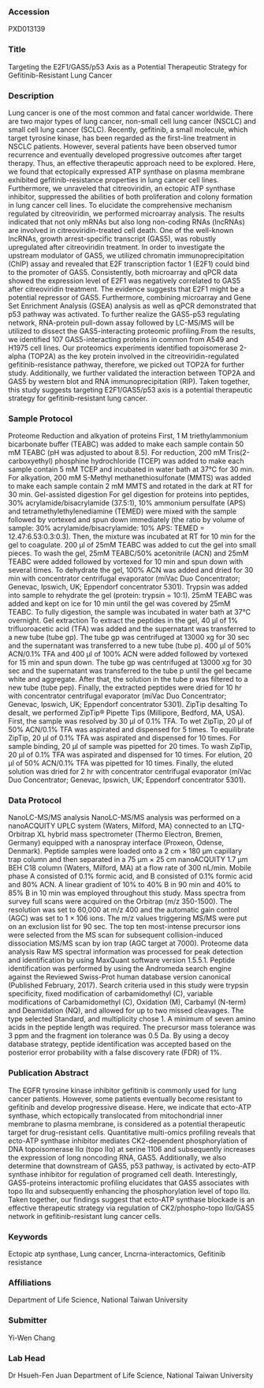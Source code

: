 ### Accession
PXD013139

### Title
Targeting the E2F1/GAS5/p53 Axis as a Potential Therapeutic Strategy for Gefitinib-Resistant Lung Cancer

### Description
Lung cancer is one of the most common and fatal cancer worldwide. There are two major types of lung cancer, non-small cell lung cancer (NSCLC) and small cell lung cancer (SCLC). Recently, gefitinib, a small molecule, which target tyrosine kinase, has been regarded as the first-line treatment in NSCLC patients. However, several patients have been observed tumor recurrence and eventually developed progressive outcomes after target therapy. Thus, an effective therapeutic approach need to be explored. Here, we found that ectopically expressed ATP synthase on plasma membrane exhibited gefitinib-resistance properties in lung cancer cell lines. Furthermore, we unraveled that citreoviridin, an ectopic ATP synthase inhibitor, suppressed the abilities of both proliferation and colony formation in lung cancer cell lines. To elucidate the comprehensive mechanism regulated by citreoviridin, we performed microarray analysis. The results indicated that not only mRNAs but also long non-coding RNAs (lncRNAs) are involved in citreoviridin-treated cell death. One of the well-known lncRNAs, growth arrest-specific transcript (GAS5), was robustly upregulated after citreoviridin treatment. In order to investigate the upstream modulator of GAS5, we utilized chromatin immunoprecipitation (ChIP) assay and revealed that E2F transcription factor 1 (E2F1) could bind to the promoter of GAS5. Consistently, both microarray and qPCR data showed the expression level of E2F1 was negatively correlated to GAS5 after citreoviridin treatment. The evidence suggests that E2F1 might be a potential repressor of GAS5. Furthermore, combining microarray and Gene Set Enrichment Analysis (GSEA) analysis as well as qPCR demonstrated that p53 pathway was activated. To further realize the GAS5-p53 regulating network, RNA-protein pull-down assay followed by LC-MS/MS will be utilized to dissect the GAS5-interacting proteomic profiling.From the results, we identified 107 GAS5-interacting proteins in common from A549 and H1975 cell lines. Our proteomics experiments identified topoisomerase 2-alpha (TOP2A) as the key protein involved in the citreoviridin-regulated gefitinib-resistance pathway, therefore, we picked out TOP2A for further study. Additionally, we further validated the interaction between TOP2A and GAS5 by western blot and RNA immunoprecipitation (RIP). Taken together, this study suggests targeting E2F1/GAS5/p53 axis is a potential therapeutic strategy for gefitinib-resistant lung cancer.

### Sample Protocol
Proteome Reduction and alkyation of proteins First, 1 M triethylammonium bicarbonate buffer (TEABC) was added to make each sample contain 50 mM TEABC (pH was adjusted to about 8.5). For reduction, 200 mM Tris(2-carboxyethyl) phosphine hydrochloride (TCEP) was added to make each sample contain 5 mM TCEP and incubated in water bath at 37°C for 30 min. For alkyation, 200 mM S-Methyl methanethiosulfonate (MMTS) was added to make each sample contain 2 mM MMTS and rotated in the dark at RT for 30 min. Gel-assisted digestion For gel digestion for proteins into peptides, 30% acrylamide/bisacrylamide (37.5:1), 10% ammonium persulfate (APS) and tetramethylethylenediamine (TEMED) were mixed with the sample followed by vortexed and spun down immediately (the ratio by volume of sample: 30% acrylamide/bisacrylamide: 10% APS: TEMED = 12.47:6.53:0.3:0.3). Then, the mixture was incubated at RT for 10 min for the gel to coagulate. 200 μl of 25mM TEABC was added to cut the gel into small pieces. To wash the gel, 25mM TEABC/50% acetonitrile (ACN) and 25mM TEABC were added followed by vortexed for 10 min and spun down with several times. To dehydrate the gel, 100% ACN was added and dried for 30 min with concentrator centrifugal evaporator (miVac Duo Concentrator; Genevac, Ipswich, UK; Eppendorf concentrator 5301). Trypsin was added into sample to rehydrate the gel (protein: trypsin = 10:1). 25mM TEABC was added and kept on ice for 10 min until the gel was covered by 25mM TEABC. To fully digestion, the sample was incubated in water bath at 37°C overnight. Gel extraction To extract the peptides in the gel, 40 μl of 1% trifluoroacetic acid (TFA) was added and the supernatant was transferred to a new tube (tube gp). The tube gp was centrifuged at 13000 xg for 30 sec and the supernatant was transferred to a new tube (tube p). 400 μl of 50% ACN/0.1% TFA and 400 μl of 100% ACN were added followed by vortexed for 15 min and spun down. The tube gp was centrifuged at 13000 xg for 30 sec and the supernatant was transferred to the tube p until the gel became white and aggregate. After that, the solution in the tube p was filtered to a new tube (tube pep). Finally, the extracted peptides were dried for 10 hr with concentrator centrifugal evaporator (miVac Duo Concentrator; Genevac, Ipswich, UK; Eppendorf concentrator 5301). ZipTip desalting To desalt, we performed ZipTip® Pipette Tips (Millipore, Bedford, MA, USA). First, the sample was resolved by 30 μl of 0.1% TFA. To wet ZipTip, 20 μl of 50% ACN/0.1% TFA was aspirated and dispensed for 5 times. To equilibrate ZipTip, 20 μl of 0.1% TFA was aspirated and dispensed for 10 times. For sample binding, 20 μl of sample was pipetted for 20 times. To wash ZipTip, 20 μl of 0.1% TFA was aspirated and dispensed for 10 times. For elution, 20 μl of 50% ACN/0.1% TFA was pipetted for 10 times. Finally, the eluted solution was dried for 2 hr with concentrator centrifugal evaporator (miVac Duo Concentrator; Genevac, Ipswich, UK; Eppendorf concentrator 5301).

### Data Protocol
NanoLC-MS/MS analysis NanoLC-MS/MS analysis was performed on a nanoACQUITY UPLC system (Waters, Milford, MA) connected to an LTQ-Orbitrap XL hybrid mass spectrometer (Thermo Electron, Bremen, Germany) equipped with a nanospray interface (Proxeon, Odense, Denmark). Peptide samples were loaded onto a 2 cm × 180 μm capillary trap column and then separated in a 75 μm × 25 cm nanoACQUITY 1.7 μm BEH C18 column (Waters, Milford, MA) at a flow rate of 300 nL/min. Mobile phase A consisted of 0.1% formic acid, and B consisted of 0.1% formic acid and 80% ACN. A linear gradient of 10% to 40% B in 90 min and 40% to 85% B in 10 min was employed throughout this study. Mass spectra from survey full scans were acquired on the Orbitrap (m/z 350-1500). The resolution was set to 60,000 at m/z 400 and the automatic gain control (AGC) was set to 1 × 106 ions. The m/z values triggering MS/MS were put on an exclusion list for 90 sec. The top ten most-intense precursor ions were selected from the MS scan for subsequent collision-induced dissociation MS/MS scan by ion trap (AGC target at 7000). Proteome data analysis Raw MS spectral information was processed for peak detection and identification by using MaxQuant software version 1.5.5.1. Peptide identification was performed by using the Andromeda search engine against the Reviewed Swiss-Prot human database version canonical (Published February, 2017). Search criteria used in this study were trypsin specificity, fixed modification of carbamidomethyl (C), variable modifications of Carbamidomethyl (C), Oxidation (M), Carbamyl (N-term) and Deamidation (NQ), and allowed for up to two missed cleavages. The type selected Standard, and multiplicity chose 1. A minimum of seven amino acids in the peptide length was required. The precursor mass tolerance was 3 ppm and the fragment ion tolerance was 0.5 Da. By using a decoy database strategy, peptide identification was accepted based on the posterior error probability with a false discovery rate (FDR) of 1%.

### Publication Abstract
The EGFR tyrosine kinase inhibitor gefitinib is commonly used for lung cancer patients. However, some patients eventually become resistant to gefitinib and develop progressive disease. Here, we indicate that ecto-ATP synthase, which ectopically translocated from mitochondrial inner membrane to plasma membrane, is considered as a potential therapeutic target for drug-resistant cells. Quantitative multi-omics profiling reveals that ecto-ATP synthase inhibitor mediates CK2-dependent phosphorylation of DNA topoisomerase II&#x3b1; (topo II&#x3b1;) at serine 1106 and subsequently increases the expression of long noncoding RNA, GAS5. Additionally, we also determine that downstream of GAS5, p53 pathway, is activated by ecto-ATP synthase inhibitor for regulation of programed cell death. Interestingly, GAS5-proteins interactomic profiling elucidates that GAS5 associates with topo II&#x3b1; and subsequently enhancing the phosphorylation level of topo II&#x3b1;. Taken together, our findings suggest that ecto-ATP synthase blockade is an effective therapeutic strategy via regulation of CK2/phospho-topo II&#x3b1;/GAS5 network in gefitinib-resistant lung cancer cells.

### Keywords
Ectopic atp synthase, Lung cancer, Lncrna-interactomics, Gefitinib resistance

### Affiliations
Department of Life Science, National Taiwan University

### Submitter
Yi-Wen Chang

### Lab Head
Dr Hsueh-Fen Juan
Department of Life Science, National Taiwan University


